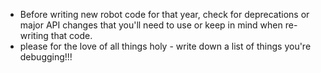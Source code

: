 

* Before writing new robot code for that year, check for deprecations or major API changes that you'll need to use or keep in mind when re-writing that code.
* please for the love of all things holy - write down a list of things you're debugging!!!
